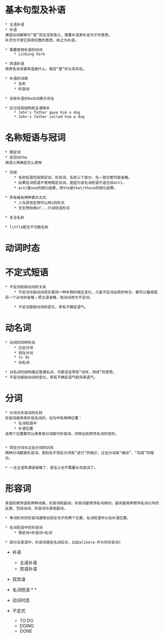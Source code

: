 # 基本句型及补语
    * 主语补语
    * 补语  
    谓语动词解释为“是”完全没有意义，需要补语来补足句子的意思。
    补充句子使它获得完整的意思，称之为补语。

    * 需要使用补语的动词
        * Linking Verb

    * 宾语补语
    用来告诉读者宾语是什么，暗含“是”的关系存在。

    * 补语的词类
        * 名称
        * 形容词

    * 没有补语的be动词表示存在

    * 区分双宾结构和主谓宾补
        * John's father gave him a dog
        * John's father called him a dog 


# 名称短语与冠词 
    * 限定词
    * 定冠词the 
    用语义来确定怎么使用

    * 总结
        * 名称短语包括限定词、形容词、名称三个部分，任一部分都可能省略。
        * 如果名词短语不使用限定动词，是因为该名词短语不适合加a(n)。
        * a(n)是one的弱化结果，而the是that/those的弱化结果。

    * 所有格有两种表示方式
        * 人与其他生物可以用s的形式
        * 无生物则用of...介词短语形式

    * 复合名称

    * little配合不可数名称


# 动词时态
    

# 不定式短语
    * 不定词和助动词的关系
        * 不定词与助动词其实是同一种东西的相互变化，凡是不定词出现的地方，都可以看成是另一个从句的省略；把主语省略，助动词改为不定词。

        * 不定词是助动词的变化，带有不确定语气。


# 动名词
    * 动词的四种形态
        * 过去分词
        * 现在分词
        * to do
        * 动名词

    * 动名词的结构接近普通名词，可是往往带有“动作、持续”的意思。
    * 不定词是助动词的变化，带有不确定语气和将来语气。


# 分词
    * 分词与形容词的比较
    形容词是用来形容名词的，在句中有两种位置：
        * 名词短语中
        * 补语位置
    这两个位置都可以用来放分词取代形容词，同样达到修饰名词的目的。


    * 现在分词与过去分词的区别
    两种分词都是形容词，差别在于现在分词有“进行”的暗示，过去分词有“被动”、“完成”的暗示。

    * 一旦主语和谓语省略了，语法上也不需要从句连词了。

# 形容词
    英语的修饰语有两种词类，形容词和副词。形容词是修饰名词用的。副词是用来修饰名词以外的此类，包括动词、形容词与其他副词。

    * 单词形状的形容词通常出现在句子的两个位置，名词短语中以及补语位置。

    * 名词短语中的形容词
        * 限定词+形容词+名词
    
    * 部分古英语中，形容词放在名词后买，比如alike(a-开头的形容词)



















* 补语
    * 主语补语
    * 宾语补语

*  双宾语

* 名词短语
    * 
    * 

* 动词时态

* 不定式
    * TO DO
    * DOING
    * DONE